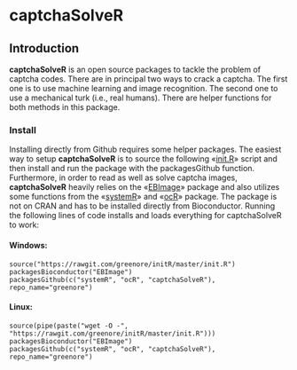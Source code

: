 captchaSolveR
=============

## Introduction

**captchaSolveR** is an open source packages to tackle the problem of captcha codes. There are in principal two ways to crack a captcha. The first one is to use machine learning and image recognition. The second one to use a mechanical turk (i.e., real humans). There are helper functions for both methods in this package.

### Install 

Installing directly from Github requires some helper packages. The easiest way to setup **captchaSolveR** is to source the following «[init.R][1]» script and then install and run the package with the packagesGithub function. Furthermore, in order to read as well as solve captcha images, **captchaSolveR** heavily relies on the «[EBImage][2]» package and also utilizes some functions from the «[systemR][3]» and «[ocR][4]» package. The package is not on CRAN and has to be installed directly from Bioconductor. Running the following lines of code installs and loads everything for captchaSolveR to work:

#### Windows:
```
source("https://rawgit.com/greenore/initR/master/init.R")
packagesBioconductor("EBImage")
packagesGithub(c("systemR", "ocR", "captchaSolveR"), repo_name="greenore")
```

#### Linux:
```
source(pipe(paste("wget -O -", "https://rawgit.com/greenore/initR/master/init.R")))
packagesBioconductor("EBImage")
packagesGithub(c("systemR", "ocR", "captchaSolveR"), repo_name="greenore")
```

[1]: https://github.com/greenore/initR/blob/master/init.R
[2]: http://www.bioconductor.org/packages/release/bioc/html/EBImage.html
[3]: https://github.com/greenore/systemR
[4]: https://github.com/greenore/ocR

